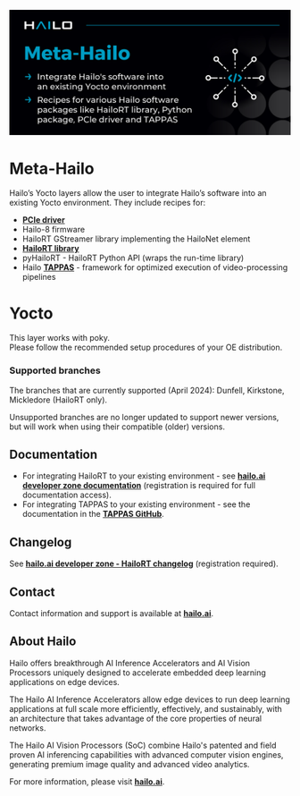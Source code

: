 <p align="left">
  <img src=".meta_hailo.jpg" />
</p>


# Meta-Hailo #

Hailo’s Yocto layers allow the user to integrate Hailo’s software into an existing Yocto environment. They include recipes
for:
- [**PCIe driver**](https://github.com/hailo-ai/hailort-drivers)
- Hailo-8 firmware
- HailoRT GStreamer library implementing the HailoNet element
- [**HailoRT library**](https://github.com/hailo-ai/hailort)
- pyHailoRT - HailoRT Python API (wraps the run-time library)
- Hailo [**TAPPAS**](https://github.com/hailo-ai/tappas) - framework for optimized execution of video-processing pipelines

# Yocto #

This layer works with poky. \
Please follow the recommended setup procedures of your OE distribution.

### Supported branches

The branches that are currently supported (April 2024): Dunfell, Kirkstone, Mickledore (HailoRT only).

Unsupported branches are no longer updated to support newer versions, but will work when using
their compatible (older) versions.

## Documentation

- For integrating HailoRT to your existing environment - see [**hailo.ai developer zone documentation**](https://hailo.ai/developer-zone/documentation/hailort/latest?sp_referrer=yocto/yocto.html#integrating-to-an-existing-yocto-environment) (registration is required for  full documentation access).
- For integrating TAPPAS to your existing environment - see the documentation in the [**TAPPAS GitHub**](https://github.com/hailo-ai/tappas/blob/master/docs/installation/yocto.rst).

## Changelog

See [**hailo.ai developer zone - HailoRT changelog**](https://hailo.ai/developer-zone/documentation/hailort/latest/?sp_referrer=changelog/changelog.html) (registration required).

## Contact

Contact information and support is available at [**hailo.ai**](https://hailo.ai/contact-us/).

## About Hailo

Hailo offers breakthrough AI Inference Accelerators and AI Vision Processors uniquely designed to accelerate embedded deep learning applications on edge devices.

The Hailo AI Inference Accelerators allow edge devices to run deep learning applications at full scale more efficiently, effectively, and sustainably, with an architecture that takes advantage of the core properties of neural networks.

The Hailo AI Vision Processors (SoC) combine Hailo's patented and field proven AI inferencing capabilities with advanced computer vision engines, generating premium image quality and advanced video analytics.

For more information, please visit [**hailo.ai**](https://hailo.ai/).
